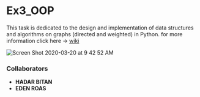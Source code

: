 #  Ex3_OOP

This task is dedicated to the design and implementation of data structures and algorithms on graphs (directed and weighted) in Python.
for more information click here -> 
[wiki](https://github.com/HadarBitan/OOP_Ex3/wiki/)

![Screen Shot 2020-03-20 at 9 42 52 AM](https://user-images.githubusercontent.com/92533182/147677755-942651d8-0c15-4b36-a7b2-46fa83eb49f5.png)

### Collaborators
  + **HADAR BITAN**
  + **EDEN ROAS**
